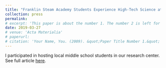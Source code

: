 ```yaml
---
title: "Franklin Steam Academy Students Experience High-Tech Science at MRL"
collection: press
permalink: 
# excerpt: 'This paper is about the number 1. The number 2 is left for future work.'
date: 2019-03-27
# venue: 'Acta Materialia'
# paperurl: 
# citation: 'Your Name, You. (2009). &quot;Paper Title Number 1.&quot; <i>Journal 1</i>. 1(1).'
---
```

I participated in hosting local middle school students in our research center. See full article [here](http://www.istem.illinois.edu/news/franklin.mrl.visit.html).

